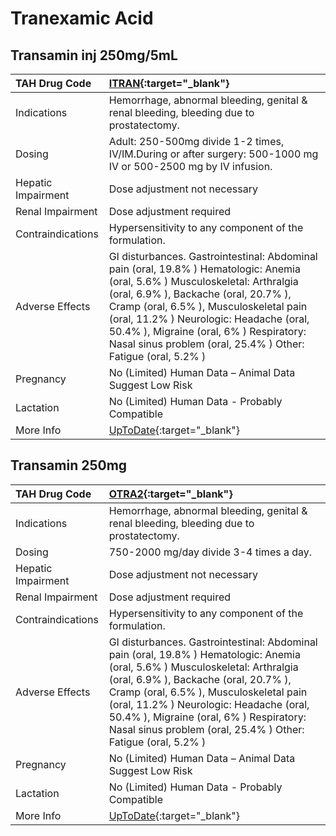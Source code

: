# Tranexamic Acid

## Transamin inj 250mg/5mL

| TAH Drug Code      | [ITRAN](https://www.tahsda.org.tw/drugs/hissearch.php?drug_code=ITRAN){:target="_blank"}                                                                                                                                                                                                                                                                               |
|:-------------------|:-----------------------------------------------------------------------------------------------------------------------------------------------------------------------------------------------------------------------------------------------------------------------------------------------------------------------------------------------------------------------|
| Indications        | Hemorrhage, abnormal bleeding, genital & renal bleeding, bleeding due to prostatectomy.                                                                                                                                                                                                                                                                                |
| Dosing             | Adult: 250-500mg divide 1-2 times, IV/IM.During or after surgery: 500-1000 mg IV or 500-2500 mg by IV infusion.                                                                                                                                                                                                                                                        |
| Hepatic Impairment | Dose adjustment not necessary                                                                                                                                                                                                                                                                                                                                          |
| Renal Impairment   | Dose adjustment required                                                                                                                                                                                                                                                                                                                                               |
| Contraindications  | Hypersensitivity to any component of the formulation.                                                                                                                                                                                                                                                                                                                  |
| Adverse Effects    | GI disturbances. Gastrointestinal: Abdominal pain (oral, 19.8% ) Hematologic: Anemia (oral, 5.6% ) Musculoskeletal: Arthralgia (oral, 6.9% ), Backache (oral, 20.7% ), Cramp (oral, 6.5% ), Musculoskeletal pain (oral, 11.2% ) Neurologic: Headache (oral, 50.4% ), Migraine (oral, 6% ) Respiratory: Nasal sinus problem (oral, 25.4% ) Other: Fatigue (oral, 5.2% ) |
| Pregnancy          | No (Limited) Human Data – Animal Data Suggest Low Risk                                                                                                                                                                                                                                                                                                                 |
| Lactation          | No (Limited) Human Data - Probably Compatible                                                                                                                                                                                                                                                                                                                          |
| More Info          | [UpToDate](https://www.uptodate.com/contents/tranexamic-acid-drug-information){:target="_blank"}                                                                                                                                                                                                                                                                       |

## Transamin 250mg

| TAH Drug Code      | [OTRA2](https://www.tahsda.org.tw/drugs/hissearch.php?drug_code=OTRA2){:target="_blank"}                                                                                                                                                                                                                                                                               |
|:-------------------|:-----------------------------------------------------------------------------------------------------------------------------------------------------------------------------------------------------------------------------------------------------------------------------------------------------------------------------------------------------------------------|
| Indications        | Hemorrhage, abnormal bleeding, genital & renal bleeding, bleeding due to prostatectomy.                                                                                                                                                                                                                                                                                |
| Dosing             | 750-2000 mg/day divide 3-4 times a day.                                                                                                                                                                                                                                                                                                                                |
| Hepatic Impairment | Dose adjustment not necessary                                                                                                                                                                                                                                                                                                                                          |
| Renal Impairment   | Dose adjustment required                                                                                                                                                                                                                                                                                                                                               |
| Contraindications  | Hypersensitivity to any component of the formulation.                                                                                                                                                                                                                                                                                                                  |
| Adverse Effects    | GI disturbances. Gastrointestinal: Abdominal pain (oral, 19.8% ) Hematologic: Anemia (oral, 5.6% ) Musculoskeletal: Arthralgia (oral, 6.9% ), Backache (oral, 20.7% ), Cramp (oral, 6.5% ), Musculoskeletal pain (oral, 11.2% ) Neurologic: Headache (oral, 50.4% ), Migraine (oral, 6% ) Respiratory: Nasal sinus problem (oral, 25.4% ) Other: Fatigue (oral, 5.2% ) |
| Pregnancy          | No (Limited) Human Data – Animal Data Suggest Low Risk                                                                                                                                                                                                                                                                                                                 |
| Lactation          | No (Limited) Human Data - Probably Compatible                                                                                                                                                                                                                                                                                                                          |
| More Info          | [UpToDate](https://www.uptodate.com/contents/tranexamic-acid-drug-information){:target="_blank"}                                                                                                                                                                                                                                                                       |

